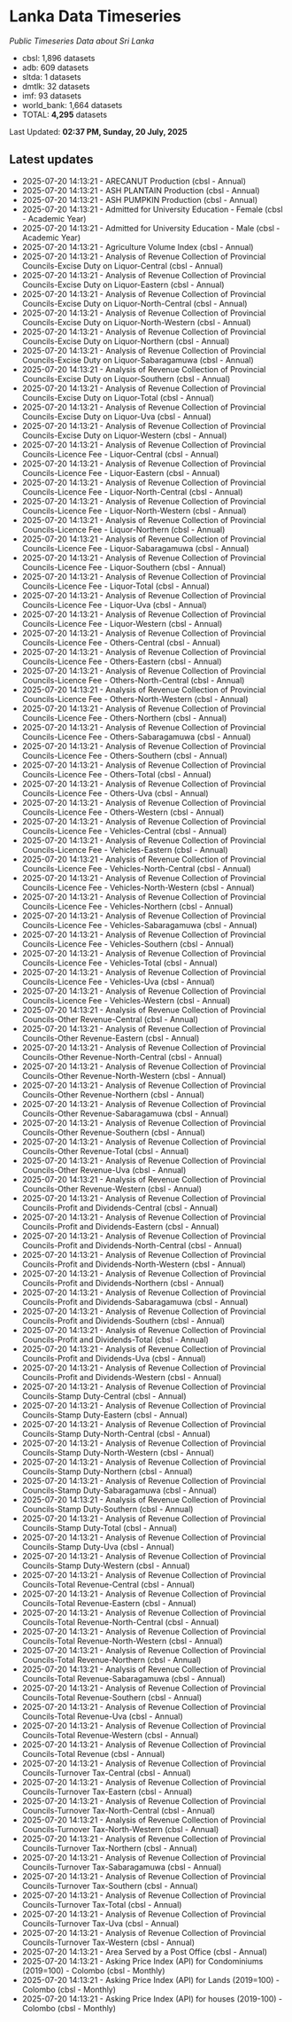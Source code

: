 # Lanka Data Timeseries
*Public Timeseries Data about Sri Lanka*

* cbsl: 1,896 datasets
* adb: 609 datasets
* sltda: 1 datasets
* dmtlk: 32 datasets
* imf: 93 datasets
* world_bank: 1,664 datasets
* TOTAL: **4,295** datasets

Last Updated: **02:37 PM, Sunday, 20 July, 2025**

## Latest updates

* 2025-07-20 14:13:21 - ARECANUT Production (cbsl - Annual)
* 2025-07-20 14:13:21 - ASH PLANTAIN Production (cbsl - Annual)
* 2025-07-20 14:13:21 - ASH PUMPKIN Production (cbsl - Annual)
* 2025-07-20 14:13:21 - Admitted for University Education - Female (cbsl - Academic Year)
* 2025-07-20 14:13:21 - Admitted for University Education - Male (cbsl - Academic Year)
* 2025-07-20 14:13:21 - Agriculture Volume Index (cbsl - Annual)
* 2025-07-20 14:13:21 - Analysis of Revenue Collection of Provincial Councils-Excise Duty on Liquor-Central (cbsl - Annual)
* 2025-07-20 14:13:21 - Analysis of Revenue Collection of Provincial Councils-Excise Duty on Liquor-Eastern (cbsl - Annual)
* 2025-07-20 14:13:21 - Analysis of Revenue Collection of Provincial Councils-Excise Duty on Liquor-North-Central (cbsl - Annual)
* 2025-07-20 14:13:21 - Analysis of Revenue Collection of Provincial Councils-Excise Duty on Liquor-North-Western (cbsl - Annual)
* 2025-07-20 14:13:21 - Analysis of Revenue Collection of Provincial Councils-Excise Duty on Liquor-Northern (cbsl - Annual)
* 2025-07-20 14:13:21 - Analysis of Revenue Collection of Provincial Councils-Excise Duty on Liquor-Sabaragamuwa (cbsl - Annual)
* 2025-07-20 14:13:21 - Analysis of Revenue Collection of Provincial Councils-Excise Duty on Liquor-Southern (cbsl - Annual)
* 2025-07-20 14:13:21 - Analysis of Revenue Collection of Provincial Councils-Excise Duty on Liquor-Total (cbsl - Annual)
* 2025-07-20 14:13:21 - Analysis of Revenue Collection of Provincial Councils-Excise Duty on Liquor-Uva (cbsl - Annual)
* 2025-07-20 14:13:21 - Analysis of Revenue Collection of Provincial Councils-Excise Duty on Liquor-Western (cbsl - Annual)
* 2025-07-20 14:13:21 - Analysis of Revenue Collection of Provincial Councils-Licence Fee - Liquor-Central (cbsl - Annual)
* 2025-07-20 14:13:21 - Analysis of Revenue Collection of Provincial Councils-Licence Fee - Liquor-Eastern (cbsl - Annual)
* 2025-07-20 14:13:21 - Analysis of Revenue Collection of Provincial Councils-Licence Fee - Liquor-North-Central (cbsl - Annual)
* 2025-07-20 14:13:21 - Analysis of Revenue Collection of Provincial Councils-Licence Fee - Liquor-North-Western (cbsl - Annual)
* 2025-07-20 14:13:21 - Analysis of Revenue Collection of Provincial Councils-Licence Fee - Liquor-Northern (cbsl - Annual)
* 2025-07-20 14:13:21 - Analysis of Revenue Collection of Provincial Councils-Licence Fee - Liquor-Sabaragamuwa (cbsl - Annual)
* 2025-07-20 14:13:21 - Analysis of Revenue Collection of Provincial Councils-Licence Fee - Liquor-Southern (cbsl - Annual)
* 2025-07-20 14:13:21 - Analysis of Revenue Collection of Provincial Councils-Licence Fee - Liquor-Total (cbsl - Annual)
* 2025-07-20 14:13:21 - Analysis of Revenue Collection of Provincial Councils-Licence Fee - Liquor-Uva (cbsl - Annual)
* 2025-07-20 14:13:21 - Analysis of Revenue Collection of Provincial Councils-Licence Fee - Liquor-Western (cbsl - Annual)
* 2025-07-20 14:13:21 - Analysis of Revenue Collection of Provincial Councils-Licence Fee - Others-Central (cbsl - Annual)
* 2025-07-20 14:13:21 - Analysis of Revenue Collection of Provincial Councils-Licence Fee - Others-Eastern (cbsl - Annual)
* 2025-07-20 14:13:21 - Analysis of Revenue Collection of Provincial Councils-Licence Fee - Others-North-Central (cbsl - Annual)
* 2025-07-20 14:13:21 - Analysis of Revenue Collection of Provincial Councils-Licence Fee - Others-North-Western (cbsl - Annual)
* 2025-07-20 14:13:21 - Analysis of Revenue Collection of Provincial Councils-Licence Fee - Others-Northern (cbsl - Annual)
* 2025-07-20 14:13:21 - Analysis of Revenue Collection of Provincial Councils-Licence Fee - Others-Sabaragamuwa (cbsl - Annual)
* 2025-07-20 14:13:21 - Analysis of Revenue Collection of Provincial Councils-Licence Fee - Others-Southern (cbsl - Annual)
* 2025-07-20 14:13:21 - Analysis of Revenue Collection of Provincial Councils-Licence Fee - Others-Total (cbsl - Annual)
* 2025-07-20 14:13:21 - Analysis of Revenue Collection of Provincial Councils-Licence Fee - Others-Uva (cbsl - Annual)
* 2025-07-20 14:13:21 - Analysis of Revenue Collection of Provincial Councils-Licence Fee - Others-Western (cbsl - Annual)
* 2025-07-20 14:13:21 - Analysis of Revenue Collection of Provincial Councils-Licence Fee - Vehicles-Central (cbsl - Annual)
* 2025-07-20 14:13:21 - Analysis of Revenue Collection of Provincial Councils-Licence Fee - Vehicles-Eastern (cbsl - Annual)
* 2025-07-20 14:13:21 - Analysis of Revenue Collection of Provincial Councils-Licence Fee - Vehicles-North-Central (cbsl - Annual)
* 2025-07-20 14:13:21 - Analysis of Revenue Collection of Provincial Councils-Licence Fee - Vehicles-North-Western (cbsl - Annual)
* 2025-07-20 14:13:21 - Analysis of Revenue Collection of Provincial Councils-Licence Fee - Vehicles-Northern (cbsl - Annual)
* 2025-07-20 14:13:21 - Analysis of Revenue Collection of Provincial Councils-Licence Fee - Vehicles-Sabaragamuwa (cbsl - Annual)
* 2025-07-20 14:13:21 - Analysis of Revenue Collection of Provincial Councils-Licence Fee - Vehicles-Southern (cbsl - Annual)
* 2025-07-20 14:13:21 - Analysis of Revenue Collection of Provincial Councils-Licence Fee - Vehicles-Total (cbsl - Annual)
* 2025-07-20 14:13:21 - Analysis of Revenue Collection of Provincial Councils-Licence Fee - Vehicles-Uva (cbsl - Annual)
* 2025-07-20 14:13:21 - Analysis of Revenue Collection of Provincial Councils-Licence Fee - Vehicles-Western (cbsl - Annual)
* 2025-07-20 14:13:21 - Analysis of Revenue Collection of Provincial Councils-Other Revenue-Central (cbsl - Annual)
* 2025-07-20 14:13:21 - Analysis of Revenue Collection of Provincial Councils-Other Revenue-Eastern (cbsl - Annual)
* 2025-07-20 14:13:21 - Analysis of Revenue Collection of Provincial Councils-Other Revenue-North-Central (cbsl - Annual)
* 2025-07-20 14:13:21 - Analysis of Revenue Collection of Provincial Councils-Other Revenue-North-Western (cbsl - Annual)
* 2025-07-20 14:13:21 - Analysis of Revenue Collection of Provincial Councils-Other Revenue-Northern (cbsl - Annual)
* 2025-07-20 14:13:21 - Analysis of Revenue Collection of Provincial Councils-Other Revenue-Sabaragamuwa (cbsl - Annual)
* 2025-07-20 14:13:21 - Analysis of Revenue Collection of Provincial Councils-Other Revenue-Southern (cbsl - Annual)
* 2025-07-20 14:13:21 - Analysis of Revenue Collection of Provincial Councils-Other Revenue-Total (cbsl - Annual)
* 2025-07-20 14:13:21 - Analysis of Revenue Collection of Provincial Councils-Other Revenue-Uva (cbsl - Annual)
* 2025-07-20 14:13:21 - Analysis of Revenue Collection of Provincial Councils-Other Revenue-Western (cbsl - Annual)
* 2025-07-20 14:13:21 - Analysis of Revenue Collection of Provincial Councils-Profit and Dividends-Central (cbsl - Annual)
* 2025-07-20 14:13:21 - Analysis of Revenue Collection of Provincial Councils-Profit and Dividends-Eastern (cbsl - Annual)
* 2025-07-20 14:13:21 - Analysis of Revenue Collection of Provincial Councils-Profit and Dividends-North-Central (cbsl - Annual)
* 2025-07-20 14:13:21 - Analysis of Revenue Collection of Provincial Councils-Profit and Dividends-North-Western (cbsl - Annual)
* 2025-07-20 14:13:21 - Analysis of Revenue Collection of Provincial Councils-Profit and Dividends-Northern (cbsl - Annual)
* 2025-07-20 14:13:21 - Analysis of Revenue Collection of Provincial Councils-Profit and Dividends-Sabaragamuwa (cbsl - Annual)
* 2025-07-20 14:13:21 - Analysis of Revenue Collection of Provincial Councils-Profit and Dividends-Southern (cbsl - Annual)
* 2025-07-20 14:13:21 - Analysis of Revenue Collection of Provincial Councils-Profit and Dividends-Total (cbsl - Annual)
* 2025-07-20 14:13:21 - Analysis of Revenue Collection of Provincial Councils-Profit and Dividends-Uva (cbsl - Annual)
* 2025-07-20 14:13:21 - Analysis of Revenue Collection of Provincial Councils-Profit and Dividends-Western (cbsl - Annual)
* 2025-07-20 14:13:21 - Analysis of Revenue Collection of Provincial Councils-Stamp Duty-Central (cbsl - Annual)
* 2025-07-20 14:13:21 - Analysis of Revenue Collection of Provincial Councils-Stamp Duty-Eastern (cbsl - Annual)
* 2025-07-20 14:13:21 - Analysis of Revenue Collection of Provincial Councils-Stamp Duty-North-Central (cbsl - Annual)
* 2025-07-20 14:13:21 - Analysis of Revenue Collection of Provincial Councils-Stamp Duty-North-Western (cbsl - Annual)
* 2025-07-20 14:13:21 - Analysis of Revenue Collection of Provincial Councils-Stamp Duty-Northern (cbsl - Annual)
* 2025-07-20 14:13:21 - Analysis of Revenue Collection of Provincial Councils-Stamp Duty-Sabaragamuwa (cbsl - Annual)
* 2025-07-20 14:13:21 - Analysis of Revenue Collection of Provincial Councils-Stamp Duty-Southern (cbsl - Annual)
* 2025-07-20 14:13:21 - Analysis of Revenue Collection of Provincial Councils-Stamp Duty-Total (cbsl - Annual)
* 2025-07-20 14:13:21 - Analysis of Revenue Collection of Provincial Councils-Stamp Duty-Uva (cbsl - Annual)
* 2025-07-20 14:13:21 - Analysis of Revenue Collection of Provincial Councils-Stamp Duty-Western (cbsl - Annual)
* 2025-07-20 14:13:21 - Analysis of Revenue Collection of Provincial Councils-Total Revenue-Central (cbsl - Annual)
* 2025-07-20 14:13:21 - Analysis of Revenue Collection of Provincial Councils-Total Revenue-Eastern (cbsl - Annual)
* 2025-07-20 14:13:21 - Analysis of Revenue Collection of Provincial Councils-Total Revenue-North-Central (cbsl - Annual)
* 2025-07-20 14:13:21 - Analysis of Revenue Collection of Provincial Councils-Total Revenue-North-Western (cbsl - Annual)
* 2025-07-20 14:13:21 - Analysis of Revenue Collection of Provincial Councils-Total Revenue-Northern (cbsl - Annual)
* 2025-07-20 14:13:21 - Analysis of Revenue Collection of Provincial Councils-Total Revenue-Sabaragamuwa (cbsl - Annual)
* 2025-07-20 14:13:21 - Analysis of Revenue Collection of Provincial Councils-Total Revenue-Southern (cbsl - Annual)
* 2025-07-20 14:13:21 - Analysis of Revenue Collection of Provincial Councils-Total Revenue-Uva (cbsl - Annual)
* 2025-07-20 14:13:21 - Analysis of Revenue Collection of Provincial Councils-Total Revenue-Western (cbsl - Annual)
* 2025-07-20 14:13:21 - Analysis of Revenue Collection of Provincial Councils-Total Revenue (cbsl - Annual)
* 2025-07-20 14:13:21 - Analysis of Revenue Collection of Provincial Councils-Turnover Tax-Central (cbsl - Annual)
* 2025-07-20 14:13:21 - Analysis of Revenue Collection of Provincial Councils-Turnover Tax-Eastern (cbsl - Annual)
* 2025-07-20 14:13:21 - Analysis of Revenue Collection of Provincial Councils-Turnover Tax-North-Central (cbsl - Annual)
* 2025-07-20 14:13:21 - Analysis of Revenue Collection of Provincial Councils-Turnover Tax-North-Western (cbsl - Annual)
* 2025-07-20 14:13:21 - Analysis of Revenue Collection of Provincial Councils-Turnover Tax-Northern (cbsl - Annual)
* 2025-07-20 14:13:21 - Analysis of Revenue Collection of Provincial Councils-Turnover Tax-Sabaragamuwa (cbsl - Annual)
* 2025-07-20 14:13:21 - Analysis of Revenue Collection of Provincial Councils-Turnover Tax-Southern (cbsl - Annual)
* 2025-07-20 14:13:21 - Analysis of Revenue Collection of Provincial Councils-Turnover Tax-Total (cbsl - Annual)
* 2025-07-20 14:13:21 - Analysis of Revenue Collection of Provincial Councils-Turnover Tax-Uva (cbsl - Annual)
* 2025-07-20 14:13:21 - Analysis of Revenue Collection of Provincial Councils-Turnover Tax-Western (cbsl - Annual)
* 2025-07-20 14:13:21 - Area Served by a Post Office (cbsl - Annual)
* 2025-07-20 14:13:21 - Asking Price Index (API) for Condominiums (2019=100) - Colombo (cbsl - Monthly)
* 2025-07-20 14:13:21 - Asking Price Index (API) for Lands (2019=100) - Colombo (cbsl - Monthly)
* 2025-07-20 14:13:21 - Asking Price Index (API) for houses (2019-100) - Colombo (cbsl - Monthly)